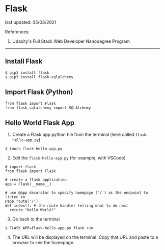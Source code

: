 # Flask

last updated: 05/03/2021

References:

1. Udacity's Full Stack Web Developer Nanodegree Program

---

## Install Flask

```
$ pip3 install flask
$ pip3 install flask-sqlalchemy
```

## Import Flask (Python)

```python3
from flask import Flask
from flask_sqlalchemy import SQLAlchemy
```

## Hello World Flask App

1. Create a Flask app python file from the terminal (here called `flask-hello-app.py`)

```
$ touch flask-hello-app.py
```

2. Edit the `flask-hello-app.py` (for example, with VSCode)

```python3
# import flask
from flask import Flask

# create a flask application
app = Flask(__name__)

# use @app decorator to specify homepage ('/') as the endpoint to listen to
@app.route('/')
def index(): # the route handler telling what to do next
  return "Hello World!"
```

3. Go back to the terminal 

```
$ FLASK_APP=flask-hello-app.py flask run
```

4. The URL will be displayed on the terminal. Copy that URL and paste to a browser to see the homepage.
